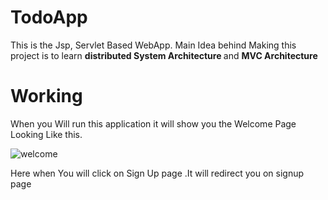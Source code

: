 # TodoApp
This is the Jsp, Servlet Based WebApp. Main Idea behind Making this project is to learn <b> distributed System Architecture </b> and <b>MVC Architecture </b>

# Working
When you Will run this application it will show you the Welcome Page Looking Like this.

![welcome](https://user-images.githubusercontent.com/46244176/83347499-02015700-a343-11ea-8475-7da5acf4facd.png)

Here when You will click on Sign Up page .It will redirect you on signup page
